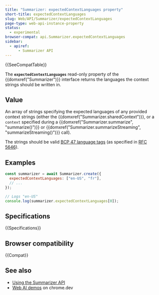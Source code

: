 ```yaml
---
title: "Summarizer: expectedContextLanguages property"
short-title: expectedContextLanguages
slug: Web/API/Summarizer/expectedContextLanguages
page-type: web-api-instance-property
status:
  - experimental
browser-compat: api.Summarizer.expectedContextLanguages
sidebar:
  - apiref:
      - Summarizer API
---
```


{{SeeCompatTable}}

The **`expectedContextLanguages`** read-only property of the {{domxref("Summarizer")}} interface returns the languages the context strings should be written in.

## Value

An array of strings specifying the expected languages of any provided context strings (either the {{domxref("Summarizer.sharedContext")}}, or a `context` specified during a {{domxref("Summarizer.summarize", "summarize()")}} or {{domxref("Summarizer.summarizeStreaming", "summarizeStreaming()")}} call).

The strings should be valid [BCP 47 language tags](https://en.wikipedia.org/wiki/IETF_language_tag#List_of_common_primary_language_subtags) (as specified in [RFC 5646](https://datatracker.ietf.org/doc/html/rfc5646)).

## Examples

```js
const summarizer = await Summarizer.create({
  expectedContextLanguages: ["en-US", "fr"],
  // ...
});

// Logs "en-US"
console.log(summarizer.expectedContextLanguages[0]);
```

## Specifications

{{Specifications}}

## Browser compatibility

{{Compat}}

## See also

- [Using the Summarizer API](/en-US/docs/Web/API/Summarizer_API/Using)
- [Web AI demos](https://chrome.dev/web-ai-demos/) on chrome.dev
